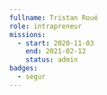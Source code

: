 ```yaml
---
fullname: Tristan Roué
role: intrapreneur
missions:
  - start: 2020-11-03
    end: 2021-02-12
    status: admin
badges:
  - segur
---
```


